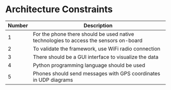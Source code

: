 # Architecture Constraints

|Number|Description|
|---|---|
|1|For the phone there should be used native technologies to access the sensors on-board|
|2|To validate the framework, use WiFi radio connection |
|3|There should be a GUI interface to visualize the data|
|4|Python programming language should be used|
|5|Phones should send messages with GPS coordinates in UDP diagrams|

